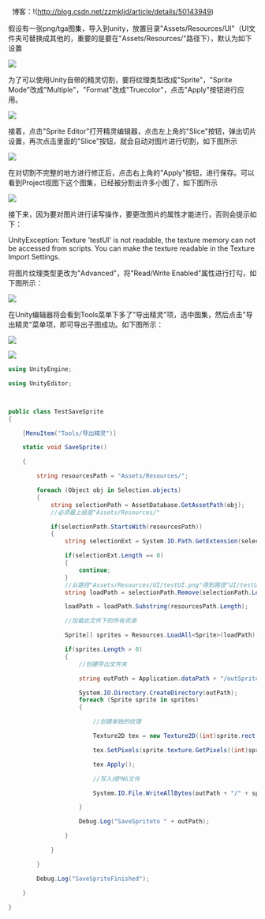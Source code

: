 
博客：!(http://blog.csdn.net/zzmkljd/article/details/50143949)

假设有一张png/tga图集，导入到unity，放置目录"Assets/Resources/UI"（UI文件夹可替换成其他的，重要的是要在"Assets/Resources/"路径下），默认为如下设置

![](http://www.manew.com/data/attachment/forum/201509/02/104812sg4yama7lznaalhp.jpg.thumb.jpg)

为了可以使用Unity自带的精灵切割，要将纹理类型改成"Sprite"，"Sprite Mode"改成"Multiple"，"Format"改成"Truecolor"，点击"Apply"按钮进行应用。

![](http://www.manew.com/data/attachment/forum/201509/02/104914olca1hsl0qxlfsja.jpg.thumb.jpg)

接着，点击"Sprite Editor"打开精灵编辑器，点击左上角的"Slice"按钮，弹出切片设置，再次点击里面的"Slice"按钮，就会自动对图片进行切割，如下图所示

![](http://www.manew.com/data/attachment/forum/201509/02/105039r6jzpw466g3zp5nc.jpg.thumb.jpg)

在对切割不完整的地方进行修正后，点击右上角的"Apply"按钮，进行保存。可以看到Project视图下这个图集，已经被分割出许多小图了，如下图所示

![](http://www.manew.com/data/attachment/forum/201509/02/105134bwwu9ugbbzubii3w.jpg.thumb.jpg)

接下来，因为要对图片进行读写操作，要更改图片的属性才能进行，否则会提示如下：

UnityException: Texture 'testUI' is not readable, the texture memory can not be accessed from scripts. You can make the texture readable in the Texture Import Settings.

将图片纹理类型更改为"Advanced"，将"Read/Write Enabled"属性进行打勾，如下图所示：


![](http://www.manew.com/data/attachment/forum/201509/02/105304gw07k5jk0qzm4jjk.jpg.thumb.jpg)

在Unity编辑器将会看到Tools菜单下多了"导出精灵"项，选中图集，然后点击"导出精灵"菜单项，即可导出子图成功。如下图所示：

![](http://www.manew.com/data/attachment/forum/201509/02/105550fdjxgxm2pbdxy3yx.jpg.thumb.jpg)

![](http://www.manew.com/data/attachment/forum/201509/02/105605o8a1qd5z55qqaadt.jpg.thumb.jpg)

```C#
using UnityEngine;

using UnityEditor;



public class TestSaveSprite
{

    [MenuItem("Tools/导出精灵")]

    static void SaveSprite()

    {

        string resourcesPath = "Assets/Resources/";

        foreach (Object obj in Selection.objects)
        {
            string selectionPath = AssetDatabase.GetAssetPath(obj);
            //必须最上级是"Assets/Resources/"

            if(selectionPath.StartsWith(resourcesPath))
            {
                string selectionExt = System.IO.Path.GetExtension(selectionPath);

                if(selectionExt.Length == 0)
                {
                    continue;
                }
                //从路径"Assets/Resources/UI/testUI.png"得到路径"UI/testUI"
                string loadPath = selectionPath.Remove(selectionPath.Length - selectionExt.Length);

                loadPath = loadPath.Substring(resourcesPath.Length);

                //加载此文件下的所有资源

                Sprite[] sprites = Resources.LoadAll<Sprite>(loadPath);

                if(sprites.Length > 0)
                {
                    //创建导出文件夹

                    string outPath = Application.dataPath + "/outSprite/"+ loadPath;

                    System.IO.Directory.CreateDirectory(outPath);
                    foreach (Sprite sprite in sprites)
                    {

                        //创建单独的纹理

                        Texture2D tex = new Texture2D((int)sprite.rect.width, (int)sprite.rect.height, sprite.texture.format, false);

                        tex.SetPixels(sprite.texture.GetPixels((int)sprite.rect.xMin, (int)sprite.rect.yMin,(int)sprite.rect.width, (int)sprite.rect.height));

                        tex.Apply();

                        //写入成PNG文件

                        System.IO.File.WriteAllBytes(outPath + "/" + sprite.name + ".png", tex.EncodeToPNG());

                    }

                    Debug.Log("SaveSpriteto " + outPath);

                }

            }

        }

        Debug.Log("SaveSpriteFinished");

    }

}
```
